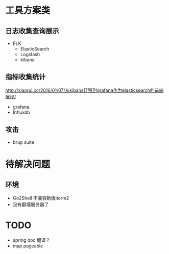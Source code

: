 # 工具方案类

## 日志收集查询展示

* ELK 
  - ElasticSearch
  - Logstash
  - kibana

## 指标收集统计

http://xiaorui.cc/2016/01/07/从kibana迁移到grafana作为elasticsearch的前端展现/

* grafana
* Influxdb


## 攻击

* brup suite


# 待解决问题

## 环境
* Go2Shell 不兼容新版iterm2
* 没有翻墙服务器了


# TODO

* spring doc 翻译？
* map pageable
